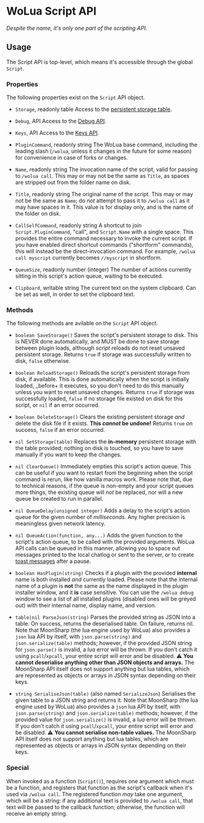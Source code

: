 # WoLua Script API
_Despite the name, it's only one part of the scripting API._

## Usage
The Script API is top-level, which means it's accessible through the global `Script`.

### Properties
The following properties exist on the `Script` API object.

- `Storage`, readonly table
  Access to the [persistent storage table](storage.md).

- `Debug`, API
  Access to the [Debug API](debug.md).

- `Keys`, API
  Access to the [Keys API](keys.md).

- `PluginCommand`, readonly string
  The WoLua base command, including the leading slash (`/wolua`, unless it changes in the future for some reason) for convenience in case of forks or changes.

- `Name`, readonly string
  The invocation name of the script, valid for passing to `/wolua call`. This may or may not be the same as `Title`, as spaces are stripped out from the folder name on disk.

- `Title`, readonly string
  The original name of the script. This may or may not be the same as `Name`; do _not_ attempt to pass it to `/wolua call` as it may have spaces in it. This value is for display only, and is the name of the folder on disk.

- `CallSelfCommand`, readonly string
  A shortcut to join `Script.PluginCommand`, "call", and `Script.Name` with a single space. This provides the entire command necessary to invoke the current script. If you have enabled direct shortcut commands ("shortform" commands), this will instead be the direct-invocation command. For example, `/wolua call myscript` currently becomes `//myscript` in shortform.

- `QueueSize`, readonly number (integer)
  The number of actions currently sitting in this script's action queue, waiting to be executed.

- `Clipboard`, writable string
  The current text on the system clipboard. Can be set as well, in order to set the clipboard text.

### Methods
The following methods are avilable on the `Script` API object.

- `boolean SaveStorage()`
  Saves the script's persistent storage to disk. This is NEVER done automatically, and MUST be done to save storage between plugin loads, although _script_ reloads do not reset unsaved persistent storage.
  Returns `true` if storage was successfully written to disk, `false` otherwise.

- `boolean ReloadStorage()`
  Reloads the script's persistent storage from disk, if available. This is done automatically when the script is initially loaded, _before+ it executes, so you don't need to do this manually unless you want to reset unsaved changes.
  Returns `true` if storage was successfully loaded, `false` if no storage file existed on disk for this script, or `nil` if an error occurred.

- `boolean DeleteStorage()`
  Clears the existing persistent storage _and_ delete the disk file if it exists. **This _cannot_ be undone!**
  Returns `true` on success, `false` if an error occurred.

- `nil SetStorage(table)`
  Replaces the **in-memory** persistent storage with the table provided; nothing on disk is touched, so you have to save manually if you want to keep the changes.

- `nil ClearQueue()`
  Immediately empties this script's action queue. This can be useful if you want to restart from the beginning when the script command is rerun, like how vanilla macros work. Please note that, due to technical reasons, if the queue is non-empty and your script queues more things, the existing queue will _not_ be replaced, nor will a new queue be created to run in parallel.

- `nil QueueDelay(unsigned integer)`
  Adds a delay to the script's action queue for the given number of _milliseconds_. Any higher precision is meaningless given network latency.

- `nil QueueAction(function, any...)`
  Adds the given function to the script's action queue, to be called with the provided arguments. WoLua API calls can be queued in this manner, allowing you to space out messages printed to the local chatlog or sent to the server, or to create [toast messages](toast.md) after a pause.

- `boolean HasPlugin(string)`
  Checks if a plugin with the provided **internal** name is both installed _and_ currently loaded. Please note that the internal name of a plugin is **not** the same as the name displayed in the plugin installer window, and it **is** case sensitive. You can use the `/wolua debug` window to see a list of all installed plugins (disabled ones will be greyed out) with their internal name, display name, and version.

- `table|nil ParseJson(string)`
  Parses the provided string as JSON into a table. On success, returns the deserialised table. On failure, returns nil.
  Note that MoonSharp (the lua engine used by WoLua) also provides a `json` lua API by itself, with `json.parse(string)` and `json.serialize(table)` methods; however, if the provided JSON string for `json.parse()` is invalid, a _lua_ error will be thrown. If you don't catch it using `pcall`/`xpcall`, your entire script will error and be disabled.
  :warning: **You cannot deserialise anything other than JSON objects and arrays.** The MoonSharp API itself does not support anything but lua tables, which are represented as objects or arrays in JSON syntax depending on their keys.

- `string SerialiseJson(table)` (also named `SerializeJson`)
  Serialises the given table to a JSON string and returns it.
  Note that MoonSharp (the lua engine used by WoLua) also provides a `json` lua API by itself, with `json.parse(string)` and `json.serialize(table)` methods; however, if the provided value for `json.serialize()` is invalid, a _lua_ error will be thrown. If you don't catch it using `pcall`/`xpcall`, your entire script will error and be disabled.
:warning: **You cannot serialise non-table values.** The MoonSharp API itself does not support anything but lua tables, which are represented as objects or arrays in JSON syntax depending on their keys.

### Special
When invoked as a function (`Script()`), requires one argument which must be a function, and registers that function as the script's callback when it's used via `/wolua call`. The registered function _may_ take one argument, which will be a string: if any additional text is provided to `/wolua call`, that text will be passed to the callback function; otherwise, the function will receive an empty string.
